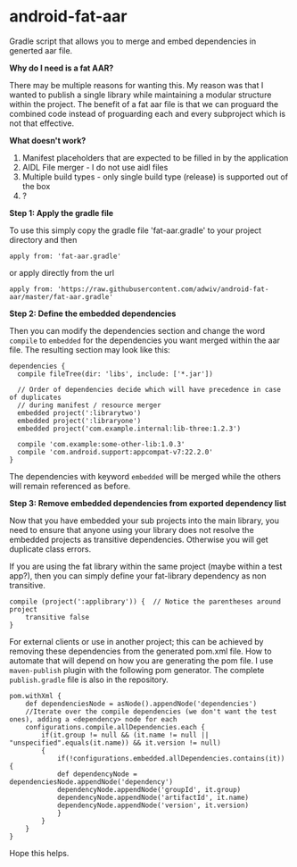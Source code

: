 # android-fat-aar
Gradle script that allows you to merge and embed dependencies in generted aar file. 

**Why do I need is a fat AAR?**

There may be multiple reasons for wanting this. My reason was that I wanted to publish a single library 
while maintaining a modular structure within the project. The benefit of a fat aar file is that we can
proguard the combined code instead of proguarding each and every subproject which is not that effective.

**What doesn't work?**

1. Manifest placeholders that are expected to be filled in by the application
2. AIDL File merger - I do not use aidl files
3. Multiple build types - only single build type (release) is supported out of the box
4. ?

**Step 1: Apply the gradle file** 

To use this simply copy the gradle file 'fat-aar.gradle' to your project directory and then

`apply from: 'fat-aar.gradle'`

or apply directly from the url

`apply from: 'https://raw.githubusercontent.com/adwiv/android-fat-aar/master/fat-aar.gradle'`

**Step 2: Define the embedded dependencies** 

Then you can modify the dependencies section and change the word `compile` to `embedded` 
for the dependencies you want merged within the aar file. The resulting section may look like this:

    dependencies {
      compile fileTree(dir: 'libs', include: ['*.jar'])

      // Order of dependencies decide which will have precedence in case of duplicates 
      // during manifest / resource merger 
      embedded project(':librarytwo')
      embedded project(':libraryone')
      embedded project('com.example.internal:lib-three:1.2.3')
      
      compile 'com.example:some-other-lib:1.0.3'
      compile 'com.android.support:appcompat-v7:22.2.0'
    }
    
The dependencies with keyword `embedded` will be merged while the others will remain referenced as before.

**Step 3: Remove embedded dependencies from exported dependency list**

Now that you have embedded your sub projects into the main library, you need to ensure that anyone using 
your library does not resolve the embedded projects as transitive dependencies. Otherwise you will get 
duplicate class errors. 

If you are using the fat library within the same project (maybe within a test app?), then you can simply define 
your fat-library dependency as non transitive.

    compile (project(':applibrary')) {  // Notice the parentheses around project
        transitive false
    }

For external clients or use in another project; this can be achieved by removing these dependencies from the 
generated pom.xml file. How to automate that will depend on how you are generating the pom file. I use 
`maven-publish` plugin with the following pom generator. The complete `publish.gradle` file is also in the repository.

    pom.withXml {
        def dependenciesNode = asNode().appendNode('dependencies')
        //Iterate over the compile dependencies (we don't want the test ones), adding a <dependency> node for each
        configurations.compile.allDependencies.each {
            if(it.group != null && (it.name != null || "unspecified".equals(it.name)) && it.version != null)
            {
                if(!configurations.embedded.allDependencies.contains(it)) {
                def dependencyNode = dependenciesNode.appendNode('dependency')
                dependencyNode.appendNode('groupId', it.group)
                dependencyNode.appendNode('artifactId', it.name)
                dependencyNode.appendNode('version', it.version)
                }
            }
        }
    }

Hope this helps.
